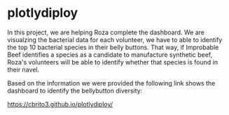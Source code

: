# plotlydiploy
In this project, we are helping Roza complete the dashboard. We are visualzing the bacterial data for each volunteer, we have to able to identify the top 10 bacterial species in their belly buttons. That way, if Improbable Beef identifies a species as a candidate to manufacture synthetic beef, Roza's volunteers will be able to identify whether that species is found in their navel.

Based on the information we were provided the following link shows the dashboard to identify the bellybutton diversity: 

https://cbrito3.github.io/plotlydiploy/

